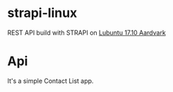 # strapi-linux
REST API build with STRAPI on [Lubuntu 17.10 Aardvark](https://lubuntu.net/)    

# Api
It's a simple Contact List app.         

